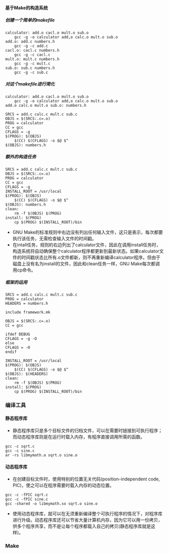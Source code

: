 #### 基于Make的构造系统
##### 创建一个简单的makefile

```
calculator: add.o cacl.o mult.o sub.o
	gcc -g -o calculator add,o calc.o mult.o sub.o
add.o: add.c numbers.h
	gcc -g -c add.c
cacl.o: cacl.c numbers.h
	gcc -g -c cacl.c
mult.o: mult.c numbers.h
	gcc -g -c mult.c
sub.o: sub.c numbers.h
	gcc -g -c sub.c
```

##### 对这个makefile进行简化

```
calculator: add.o cacl.o mult.o sub.o
	gcc -g -o calculator add,o calc.o mult.o sub.o
add.o calc.o mult.o sub.o: numbers.h
```

```
SRCS = add.c calc.c mult.c sub.c
OBJS = $(SRCS:.c=.o)
PROG = calculator
CC = gcc
CFLAGS = -g
$(PROG): $(OBJS)
	$(CC) $(CFLAGS) -o $@ $^
$(OBJS): numbers.h
```

##### 额外的构造任务

```
SRCS = add.c calc.c mult.c sub.c
OBJS = $(SRCS:.c=.o)
PROG = calculator
CC = gcc
CFLAGS = -g
INSTALL_ROOT = /usr/local
$(PROG): $(OBJS)
	$(CC) $(CFLAGS) -o $@ $^
$(OBJS): numbers.h
clean:
	rm -f $(OBJS) $(PROG)
install: $(PROG)
	cp $(PROG) $(INSTALL_ROOT)/bin
```

- GNU Make的标准规则中右边没有列出任何输入文件，这只是表示，每次都要执行该任务，无需检查输入文件的时间戳。
- 在intall任务，规则的右边列出了calculator文件，因此在调用install任务时，构造系统将自动确保整个calculator程序都更新到最新状态。如果calculator文件的时间戳状态比所有.o文件都新，则不再重新编译calculator程序。但由于磁盘上没有名为install的文件，因此和clean任务一样，GNU Make每次都调用cp命令。

##### 框架的运用

```
SRCS = add.c calc.c mult.c sub.c
PROG = calculator
HEADERS = numbers.h

include framework.mk
```

```
OBJS = $(SRCS:.c=.o)
CC = gcc

ifdef DEBUG
CFLAGS = -g -O
else
CFLAGS = -O
endif

INSTALL_ROOT = /usr/local
$(PROG): $(OBJS)
	$(CC) $(CFLAGS) -o $@ $^
$(OBJS): $(HEADERS)
clean:
	rm -f $(OBJS) $(PROG)
install: $(PROG)
	cp $(PROG) $(INSTALL_ROOT)/bin
```

### 编译工具
#### 静态程序库
- 静态程序库只是多个目标文件的归档文件，可以在需要时链接到可执行程序；而动态程序库则是在运行时载入内存，有程序直接调用所需的函数。

```
gcc -c sqrt.c
gcc -c sine.c
ar -rs libmymath.a sqrt.o sine.o
```

#### 动态程序库
- 在创建目标文件时，使用特别的位置无关代码(position-independent code, PIC)，使之可以在程序需要时载入内存的动态位置。

```
gcc -c -fPIC sqrt.c
gcc -c -fPIC sine.c
gcc -shared -o libmymath.so sqrt.o sine.o
```

- 使用动态程序库，就可以在无须重新编译整个可执行程序的情况下，对程序库进行升级。动态程序库还可以节省大量计算机内存，因为它可以用一份拷贝，供多个程序共享，而不是让每个程序都载入自己的拷贝(静态程序库就是这样)。

### Make
